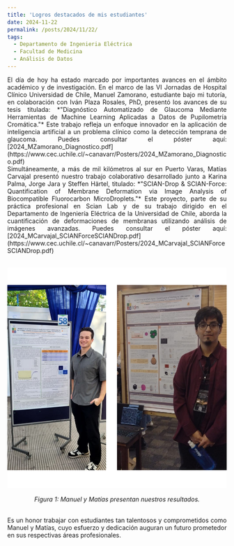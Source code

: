 ```yaml
---
title: 'Logros destacados de mis estudiantes'
date: 2024-11-22
permalink: /posts/2024/11/22/
tags:
  - Departamento de Ingenieria Eléctrica
  - Facultad de Medicina
  - Análisis de Datos
---
```

<div style="text-align: justify;">El día de hoy ha estado marcado por importantes avances en el ámbito académico y de investigación. En el marco de las VI Jornadas de Hospital Clínico Universidad de Chile, Manuel Zamorano, estudiante bajo mi tutoría, en colaboración con Iván Plaza Rosales, PhD, presentó los avances de su tesis titulada: *"Diagnóstico Automatizado de Glaucoma Mediante Herramientas de Machine Learning Aplicadas a Datos de Pupilometría Cromática."* Este trabajo refleja un enfoque innovador en la aplicación de inteligencia artificial a un problema clínico como la detección temprana de glaucoma. Puedes consultar el póster aquí: [2024_MZamorano_Diagnostico.pdf](https://www.cec.uchile.cl/~canavarr/Posters/2024_MZamorano_Diagnostico.pdf)
</div>  


<div style="text-align: justify;">Simultáneamente, a más de mil kilómetros al sur en Puerto Varas, Matías Carvajal presentó nuestro trabajo colaborativo desarrollado junto a Karina Palma, Jorge Jara y Steffen Härtel, titulado: *"SCIAN-Drop & SCIAN-Force: Quantification of Membrane Deformation via Image Analysis of Biocompatible Fluorocarbon MicroDroplets."* Este proyecto, parte de su práctica profesional en Scian Lab y de su trabajo dirigido en el Departamento de Ingeniería Eléctrica de la Universidad de Chile, aborda la cuantificación de deformaciones de membranas utilizando análisis de imágenes avanzadas.  Puedes consultar el póster aquí: [2024_MCarvajal_SCIANForceSCIANDrop.pdf](https://www.cec.uchile.cl/~canavarr/Posters/2024_MCarvajal_SCIANForceSCIANDrop.pdf)
</div>  
<br>
<p align="center">
  <p align="center">
  <img src="/files/manuelmatias.png" alt="Manuel y Matías presentan nuestros resultados.">
</p>
<p align="center">
  <em>Figura 1: Manuel y Matías presentan nuestros resultados.</em>
</p>
<br>
<div style="text-align: justify;">
Es un honor trabajar con estudiantes tan talentosos y comprometidos como Manuel y Matías, cuyo esfuerzo y dedicación auguran un futuro prometedor en sus respectivas áreas profesionales.
</div>